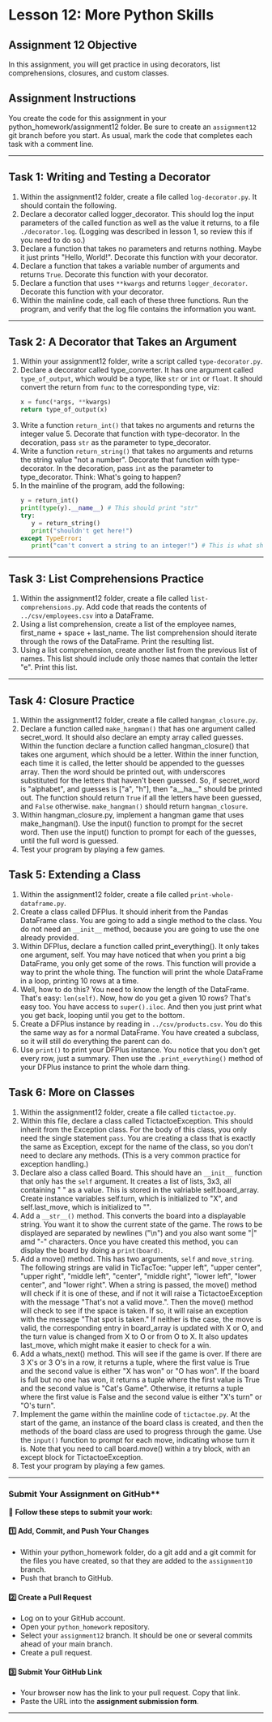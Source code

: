 # **Lesson 12: More Python Skills**

## **Assignment 12 Objective**

In this assignment, you will get practice in using decorators, list comprehensions, closures, and custom classes.

## **Assignment Instructions**

You create the code for this assignment in your python_homework/assignment12 folder.  Be sure to create an `assignment12` git branch before you start.  As usual, mark the code that completes each task with a comment line.

---

## **Task 1: Writing and Testing a Decorator**

1. Within the assignment12 folder, create a file called `log-decorator.py`.  It should contain the following.
2. Declare a decorator called logger_decorator.  This should log the input parameters of the called function as well as the value it returns, to a file `./decorator.log`.  (Logging was described in lesson 1, so review this if you need to do so.)
3. Declare a function that takes no parameters and returns nothing.  Maybe it just prints "Hello, World!".  Decorate this function with your decorator.
4. Declare a function that takes a variable number of arguments and returns `True`.  Decorate this function with your decorator.
5. Declare a function that uses `**kwargs` and returns `logger_decorator`.  Decorate this function with your decorator.
6. Within the mainline code, call each of these three functions.  Run the program, and verify that the log file contains the information you want.

---

## **Task 2: A Decorator that Takes an Argument**

1. Within your assignment12 folder, write a script called `type-decorator.py`.
2. Declare a decorator called type_converter.  It has one argument called `type_of_output`, which would be a type, like `str` or `int` or `float`.  It should convert the return from `func` to the corresponding type, viz:
   ```python
   x = func(*args, **kwargs)
   return type_of_output(x)
   ```
3. Write a function `return_int()` that takes no arguments and returns the integer value 5.  Decorate that function with type-decorator.  In  the decoration, pass `str` as the parameter to type_decorator.
4. Write a function `return_string()` that takes no arguments and returns the string value "not a number".  Decorate that function with type-decorator.  In the decoration, pass `int` as the parameter to type_decorator.  Think: What's going to happen?
5. In the mainline of the program, add the following:
   ```python
   y = return_int()
   print(type(y).__name__) # This should print "str"
   try:
      y = return_string()
      print("shouldn't get here!")
   except TypeError:
      print("can't convert a string to an integer!") # This is what should happen
   ```

---

## **Task 3: List Comprehensions Practice**

1. Within the assignment12 folder, create a file called `list-comprehensions.py`. Add code that reads the contents of `../csv/employees.csv` into a DataFrame.
2. Using a list comprehension, create a list of the employee names, first_name + space + last_name.  The list comprehension should iterate through the rows of the DataFrame.  Print the resulting list.
3. Using a list comprehension, create another list from the previous list of names.  This list should include only those names that contain the letter "e".  Print this list.

---

## **Task 4: Closure Practice**

1. Within the assignment12 folder, create a file called `hangman_closure.py`.
2. Declare a function called `make_hangman()` that has one argument called secret_word.  It should also declare an empty array called guesses.  Within the function declare a function called hangman_closure() that takes one argument, which should be a letter.  Within the inner function, each time it is called, the letter should be appended to the guesses array.  Then the word should be printed out, with underscores substituted for the letters that haven't been guessed.  So, if secret_word is "alphabet", and guesses is ["a", "h"], then "a__ha__" should be printed out.  The function should return `True` if all the letters have been guessed, and `False` otherwise.  `make_hangman()` should return `hangman_closure`.
3. Within hangman_closure.py, implement a hangman game that uses make_hangman().  Use the input() function to prompt for the secret word.  Then use the input() function to prompt for each of the guesses, until the full word is guessed.
4. Test your program by playing a few games.

## **Task 5: Extending a Class**

1. Within the assignment12 folder, create a file called `print-whole-dataframe.py`.
2. Create a class called DFPlus.  It should inherit from the Pandas DataFrame class.  You are going to add a single method to the class.  You do not need an `__init__` method, because you are going to use the one already provided.
3. Within DFPlus, declare a function called print_everything().  It only takes one argument, self.  You may have noticed that when you print a big DataFrame, you only get some of the rows.  This function will provide a way to print the whole thing.  The function will print the whole DataFrame in a loop, printing 10 rows at a time.
4. Well, how to do this? You need to know the length of the DataFrame.  That's easy: `len(self)`.  Now, how do you get a given 10 rows?  That's easy too.  You have access to `super().iloc`.  And then you just print what you get back, looping until you get to the bottom.
5. Create a DFPlus instance by reading in `../csv/products.csv`.  You do this the same way as for a normal DataFrame.  You have created a subclass, so it will still do everything the parent can do.
6. Use `print()` to print your DFPlus instance.  You notice that you don't get every row, just a summary.  Then use the `.print_everything()` method of your DFPlus instance to print the whole darn thing.

## **Task 6: More on Classes**

1. Within the assignment12 folder, create a file called `tictactoe.py`.
2. Within this file, declare a class called TictactoeException.  This should inherit from the Exception class.  For the body of this class, you only need the single statement `pass`.  You are creating a class that is exactly the same as Exception, except for the name of the class, so you don't need to declare any methods.  (This is a very common practice for exception handling.)
3. Declare also a class called Board.  This should have an `__init__` function that only has the `self` argument.  It creates a list of lists, 3x3, all containing " " as a value.  This is stored in the valriable self.board_array.  Create instance variables self.turn, which is initialized to "X", and self.last_move, which is initialized to "".
4. Add a `__str__()` method.  This converts the board into a displayable string.  You want it to show the current state of the game. The rows to be displayed are separated by newlines ("\n") and you also want some "|" amd "-" characters.  Once you have created this method, you can display the board by doing a `print(board)`.
4. Add a move() method.  This has two arguments, `self` and `move_string`.  The following strings are valid in TicTacToe: "upper left", "upper center", "upper right", "middle left", "center", "middle right", "lower left", "lower center", and "lower right".  When a string is passed, the move() method will check if it is one of these, and if not it will raise a TictactoeException with the message "That's not a valid move.".  Then the move() method will check to see if the space is taken.  If so, it will raise an exception with the message "That spot is taken."  If neither is the case, the move is valid, the corresponding entry in board_array is updated with X or O, and the turn value is changed from X to O or from O to X.  It also updates last_move, which might make it easier to check for a win.
5. Add a whats_next() method.  This will see if the game is over.  If there are 3 X's or 3 O's in a row, it returns a tuple, where the first value is True and the second value is either "X has won" or "O has won".  If the board is full but no one has won, it returns a tuple where the first value is True and the second value is "Cat's Game".  Otherwise, it returns a tuple where the first value is False and the second value is either "X's turn" or "O's turn".
6. Implement the game within the mainline code of `tictactoe.py`.  At the start of the game, an instance of the board class is created, and then the methods of the board class are used to progress through the game.  Use the `input()` function to prompt for each move, indicating whose turn it is.  Note that you need to call board.move() within a try block, with an except block for TictactoeException.
7. Test your program by playing a few games.

---


### Submit Your Assignment on GitHub**  

📌 **Follow these steps to submit your work:**  

#### **1️⃣ Add, Commit, and Push Your Changes**  
- Within your python_homework folder, do a git add and a git commit for the files you have created, so that they are added to the `assignment10` branch.
- Push that branch to GitHub. 

#### **2️⃣ Create a Pull Request**  
- Log on to your GitHub account.
- Open your `python_homework` repository.
- Select your `assignment12` branch.  It should be one or several commits ahead of your main branch.
- Create a pull request.

#### **3️⃣ Submit Your GitHub Link**  
- Your browser now has the link to your pull request.  Copy that link. 
- Paste the URL into the **assignment submission form**. 

---
